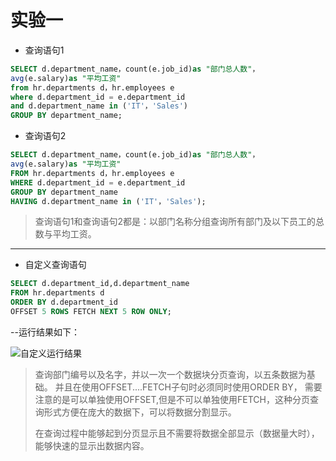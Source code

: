 # 实验一 #

* 查询语句1
```sql
SELECT d.department_name，count(e.job_id)as "部门总人数"，
avg(e.salary)as "平均工资"
from hr.departments d，hr.employees e
where d.department_id = e.department_id
and d.department_name in ('IT'，'Sales')
GROUP BY department_name;
```

* 查询语句2
```sql
SELECT d.department_name，count(e.job_id)as "部门总人数"，
avg(e.salary)as "平均工资"
FROM hr.departments d，hr.employees e
WHERE d.department_id = e.department_id
GROUP BY department_name
HAVING d.department_name in ('IT'，'Sales');
```
>查询语句1和查询语句2都是：以部门名称分组查询所有部门及以下员工的总数与平均工资。
***
* 自定义查询语句
```sql
SELECT d.department_id,d.department_name 
FROM hr.departments d 
ORDER BY d.department_id 
OFFSET 5 ROWS FETCH NEXT 5 ROW ONLY;
```
--运行结果如下：

![自定义运行结果](https://github.com/sunsky0c/Oracle/raw/master/tu.png)

>查询部门编号以及名字，并以一次一个数据块分页查询，以五条数据为基础。
>并且在使用OFFSET....FETCH子句时必须同时使用ORDER BY，
>需要注意的是可以单独使用OFFSET,但是不可以单独使用FETCH，这种分页查询形式方便在庞大的数据下，可以将数据分割显示。
>
>在查询过程中能够起到分页显示且不需要将数据全部显示（数据量大时），能够快速的显示出数据内容。

